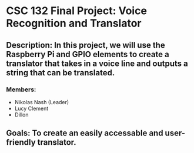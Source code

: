# CSC 132 Final Project: Voice Recognition and Translator
## Description: In this project, we will use the Raspberry Pi and GPIO elements to create a translator that takes in a voice line and outputs a string that can be translated. 
### Members:
  - Nikolas Nash (Leader)
  - Lucy Clement
  - Dillon 
## Goals: To create an easily accessable and user-friendly translator. 
